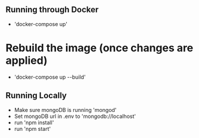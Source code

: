 
## Running through Docker ##
- 'docker-compose up'

# Rebuild the image (once changes are applied)
- 'docker-compose up --build'


## Running Locally ##
- Make sure mongoDB is running 'mongod'
- Set mongoDB url in .env to 'mongodb://localhost'
- run 'npm install'
- run 'npm start'

